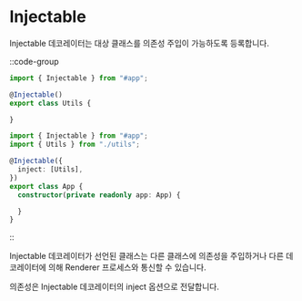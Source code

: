 # Injectable

Injectable 데코레이터는 대상 클래스를 의존성 주입이 가능하도록 등록합니다.

::code-group
  ```ts [src/utils.ts]
  import { Injectable } from "#app";

  @Injectable()
  export class Utils {

  }
  ```
  ```ts [src/app.ts]
  import { Injectable } from "#app";
  import { Utils } from "./utils";

  @Injectable({
    inject: [Utils],
  })
  export class App {
    constructor(private readonly app: App) {

    }
  }
  ```
::

Injectable 데코레이터가 선언된 클래스는 다른 클래스에 의존성을 주입하거나
다른 데코레이터에 의해 Renderer 프로세스와 통신할 수 있습니다.


의존성은 Injectable 데코레이터의 inject 옵션으로 전달합니다.